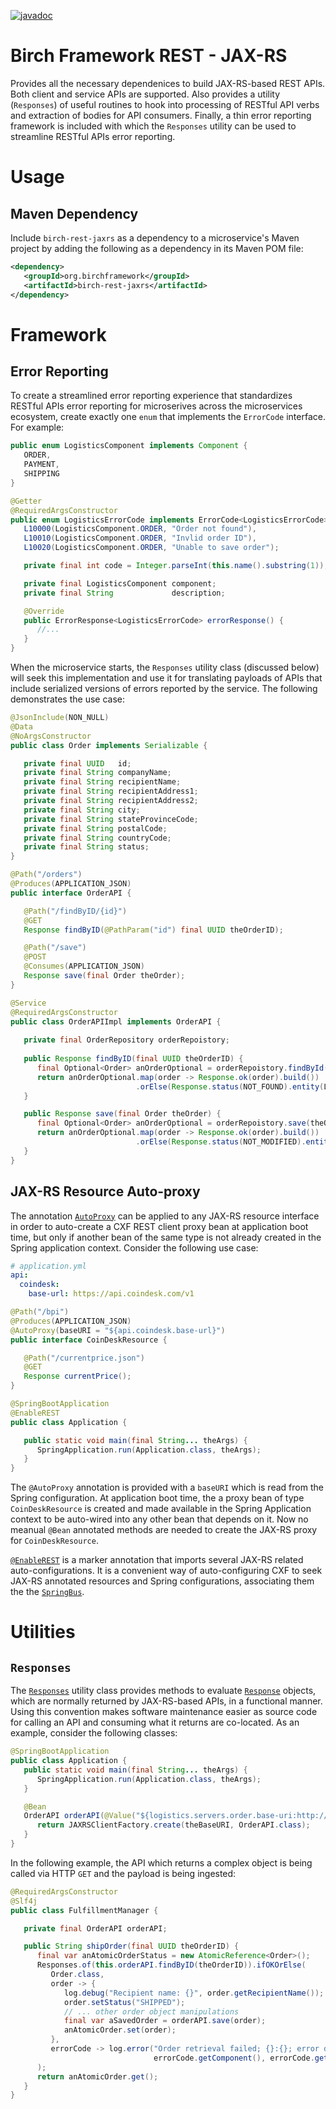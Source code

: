 [![javadoc](https://javadoc.io/badge2/org.birchframework/birch-rest-jaxrs/javadoc.svg)](https://javadoc.io/doc/org.birchframework/birch-rest-jaxrs)
# Birch Framework REST - JAX-RS
Provides all the necessary dependenices to build JAX-RS-based REST APIs.  Both client and service APIs are supported.  Also provides a utility (`Responses`) of useful
routines to hook into processing of RESTful API verbs and extraction of bodies for API consumers.  Finally, a thin error reporting framework is included with which
the `Responses` utility can be used to streamline RESTful APIs error reporting.

# Usage
## Maven Dependency
Include `birch-rest-jaxrs` as a dependency to a microservice's Maven project by adding the following as a dependency in its Maven POM file:
```xml
<dependency>
   <groupId>org.birchframework</groupId>
   <artifactId>birch-rest-jaxrs</artifactId>
</dependency>
```

# Framework
## Error Reporting
To create a streamlined error reporting experience that standardizes RESTful APIs error reporting for microserives across the microservices ecosystem, create
exactly one `enum` that implements the `ErrorCode` interface.  For example:
```java
public enum LogisticsComponent implements Component {
   ORDER,
   PAYMENT,
   SHIPPING
}

@Getter
@RequiredArgsConstructor
public enum LogisticsErrorCode implements ErrorCode<LogisticsErrorCode> {
   L10000(LogisticsComponent.ORDER, "Order not found"),
   L10010(LogisticsComponent.ORDER, "Invlid order ID"),
   L10020(LogisticsComponent.ORDER, "Unable to save order");

   private final int code = Integer.parseInt(this.name().substring(1));

   private final LogisticsComponent component;
   private final String             description;

   @Override
   public ErrorResponse<LogisticsErrorCode> errorResponse() {
      //...
   }
}
```
When the microservice starts, the `Responses` utility class (discussed below) will seek this implementation and use it for translating payloads of APIs that 
include serialized versions of errors reported by the service.  The following demonstrates the use case:
```java
@JsonInclude(NON_NULL)
@Data
@NoArgsConstructor
public class Order implements Serializable {

   private final UUID   id;
   private final String companyName;
   private final String recipientName;
   private final String recipientAddress1;
   private final String recipientAddress2;
   private final String city;
   private final String stateProvinceCode;
   private final String postalCode;
   private final String countryCode;
   private final String status;
}

@Path("/orders")
@Produces(APPLICATION_JSON)
public interface OrderAPI {

   @Path("/findByID/{id}")
   @GET
   Response findByID(@PathParam("id") final UUID theOrderID);

   @Path("/save")
   @POST
   @Consumes(APPLICATION_JSON)
   Response save(final Order theOrder);
}

@Service
@RequiredArgsConstructor
public class OrderAPIImpl implements OrderAPI {
   
   private final OrderRepository orderRepoistory;
   
   public Response findByID(final UUID theOrderID) {
      final Optional<Order> anOrderOptional = orderRepoistory.findById(theOrderID);
      return anOrderOptional.map(order -> Response.ok(order).build())
                            .orElse(Response.status(NOT_FOUND).entity(LogisticsErrorCode.L10000).build());
   }

   public Response save(final Order theOrder) {
      final Optional<Order> anOrderOptional = orderRepoistory.save(theOrder);
      return anOrderOptional.map(order -> Response.ok(order).build())
                            .orElse(Response.status(NOT_MODIFIED).entity(LogisticsErrorCode.L10020).build());
   }
}
```

## JAX-RS Resource Auto-proxy
The annotation [`AutoProxy`](https://javadoc.io/doc/org.birchframework/birch-rest-jaxrs/latest/org/birchframework/framework/cxf/AutoProxy.html) can be 
applied to any JAX-RS resource interface in order to auto-create a CXF REST client proxy bean at application boot time,
but only if another bean of the same type is not already created in the Spring application context.  Consider the following use case:
```yaml
# application.yml
api:
  coindesk:
    base-url: https://api.coindesk.com/v1
```
```java
@Path("/bpi")
@Produces(APPLICATION_JSON)
@AutoProxy(baseURI = "${api.coindesk.base-url}")
public interface CoinDeskResource {

   @Path("/currentprice.json")
   @GET
   Response currentPrice();
}

@SpringBootApplication
@EnableREST
public class Application {

   public static void main(final String... theArgs) {
      SpringApplication.run(Application.class, theArgs);
   }
}
```
The `@AutoProxy` annotation is provided with a `baseURI` which is read from the Spring configuration.  At application boot time, the a proxy bean of
type `CoinDeskResource` is created and made available in the Spring Application context to be
auto-wired into any other bean that depends on it.  Now no meanual `@Bean` annotated methods are needed to create the JAX-RS proxy for `CoinDeskResource`.

[`@EnableREST`](https://javadoc.io/doc/org.birchframework/birch-rest-jaxrs/latest/org/birchframework/framework/cxf/EnableREST.html) is a marker annotation 
that imports several JAX-RS related auto-configurations.  It is a convenient way of auto-configuring CXF to seek JAX-RS annotated resources and Spring
configurations, associating them the the [`SpringBus`](https://cxf.apache.org/javadoc/latest/org/apache/cxf/bus/spring/SpringBus.html).

# Utilities
## `Responses`
The [`Responses`](https://javadoc.io/doc/org.birchframework/birch-rest-jaxrs/latest/org/birchframework/framework/jaxrs/Responses.html) utility class
provides methods to evaluate [`Response`](https://javaee.github.io/javaee-spec/javadocs/javax/ws/rs/core/Response.html) objects, which are normally returned 
by JAX-RS-based APIs, in a functional manner.  Using this convention makes software maintenance easier as source code for calling an API and consuming what it returns 
are co-located.  As an example, consider the following classes:
```java
@SpringBootApplication
public class Application {
   public static void main(final String... theArgs) {
      SpringApplication.run(Application.class, theArgs);
   }

   @Bean
   OrderAPI orderAPI(@Value("${logistics.servers.order.base-uri:http://localhost:8080/api}") final String theBaseURI) {
      return JAXRSClientFactory.create(theBaseURI, OrderAPI.class);
   }
}
```
In the following example, the API which returns a complex object is being called via HTTP `GET` and the payload is being ingested:
```java
@RequiredArgsConstructor
@Slf4j
public class FulfillmentManager {

   private final OrderAPI orderAPI;

   public String shipOrder(final UUID theOrderID) {
      final var anAtomicOrderStatus = new AtomicReference<Order>();
      Responses.of(this.orderAPI.findByID(theOrderID)).ifOKOrElse(
         Order.class,
         order -> {
            log.debug("Recipient name: {}", order.getRecipientName());
            order.setStatus("SHIPPED");
            // ... other order object manipulations
            final var aSavedOrder = orderAPI.save(order);
            anAtomicOrder.set(order);
         }, 
         errorCode -> log.error("Order retrieval failed; {}:{}; error description: {}", 
                                errorCode.getComponent(), errorCode.getCode(), errorCode.getDescription())
      );
      return anAtomicOrder.get();
   }
}
```